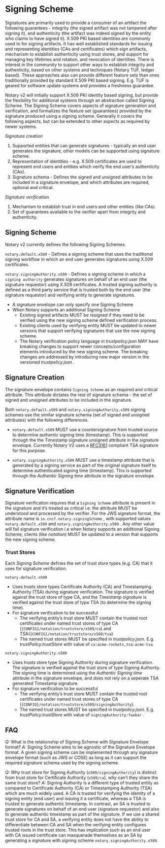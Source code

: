 # Signing Scheme

Signatures are primarily used to provide a consumer of an artifact the following guarantees - integrity (the signed artifact was not tampered after signing it), and authenticity (the artifact was indeed signed by the entity who claims to have signed it). X.509 PKI based identities are commonly used to for signing artifacts. It has well established standards for issuing and representing identities (CAs and certificates) which sign artifacts, mechanism to establish authenticity using trust stores, and support for managing key lifetimes and rotation, and revocation of identities. There is interest in the community to support other ways to establish integrity and authenticity, based on other systems and techniques (Notary TUF, ledger based). These approaches also can provide different feature sets than ones traditionally provided by standard X.509 PKI based signing. E.g. TUF is geared for software update systems and provides a freshness guarantee.

Notary v2 will initially support X.509 PKI identity based signing, but provide the flexibility for additional systems through an abstraction called Signing Scheme. The Signing Scheme covers aspects of signature generation and verification, and formalizes the feature set (guarantees) provided by the signature produced using a signing scheme. Generally it covers the following aspects, but can be extended to other aspects as required by newer systems.

*Signature creation*

1. Supported entities that can generate signatures - typically an end user generates the signature, other models can be supported using signature scheme.
1. Representation of identities - e.g. X.509 certificates are used to represent end users and entities which verify the end user’s authenticity (CAs).
1. Signature schema - Defines the signed and unsigned attributes to be included in a signature envelope, and which attributes are required, optional and critical.

*Signature verification*

1. Mechanism to establish trust in end users and other entities (like CAs).
2. Set of guarantees available to the verifier apart from integrity and authenticity.

## Signing Scheme

Notary v2 currently defines the following Signing Schemes.

`notary.default.x509` - Defines a signing scheme that uses the traditional signing workflow in which an end user generates signatures using X.509 certificates.

`notary.signingAuthority.x509` - Defines a signing scheme in which a `signing authority` generates signatures on behalf of an end user (the signature requestor) using X.509 certificates. A trusted signing authority is defined as a third party service that is trusted both by the end user (the signature requestor) and verifying entity to generate signatures.

* A signature envelope can only specify one Signing Scheme
* When Notary supports an additional Signing Scheme
  * Existing signed artifacts MUST be resigned if they need to be verified using the new signing scheme defined verification process.
  * Existing clients used by verifying entity MUST be updated to newer versions that support verifying signatures that use the new signing scheme.
  * The Notary verification policy language in *trustpolicy.json* MAY have breaking changes to support newer concepts/configuration elements introduced by the new signing scheme. The breaking changes are addressed by introducing new major version in the versioned *trustpolicy.json* .

## Signature Creation

The signature envelope contains `Signing Scheme` as an required and critical attribute. This attribute dictates the rest of signature schema - the set of signed and unsigned attributes to be included in the signature.

Both `notary.default.x509` and `notary.signingAuthority.x509` signing schemes use the similar signature schema (set of signed and unsigned attributes) with the following differences.

* `notary.default.x509` MUST use a countersignature from trusted source to determine authentic signing time (timestamp). This is supported through the the Timestamp signature unsigned attribute in the signature envelope. Currently Notary V2 uses a [RFC3161](ietf-rfc3161) compliant TSA signature for this purpose.

* `notary.signingAuthority.x509` MUST use a timestamp attribute that is generated by a signing service as part of the original signature itself to determine authenticated signing time (timestamp). This is supported through the *Authentic Signing time* attribute in the signature envelope.

## Signature Verification

Signature verification requires that a `Signing Scheme` attribute is present in the signature and it’s treated as critical i.e. the attribute MUST be understood and processed by the verifier. For the JWS signature format, the
attribute name is `io.cncf.notary.signingScheme` , with supported values `notary.default.x509` and `notary.signingAuthority.x509` . Any other value will fail signature verification i.e when Notary supports an additional Signing Scheme, clients (like *notation*) MUST be updated to a version that supports the new signing scheme.

### Trust Stores

Each *Signing Scheme* defines the set of trust store types (e.g. CA) that it uses for signature verification.

`notary.default.x509`

* Uses trusts store types Certificate Authority (CA) and Timestamping Authority (TSA) during signature verification. The signature is verified against the trust store of type CA, and the *Timestamp signature* is verified against the trust store of type TSA (to determine the signing time).
* For signature verification to be successful
  * The verifying entity’s trust store MUST contain the trusted root certificates under named trust stores of type CA (`{CONFIG}/notation/truststore/x509/ca`) and TSA(`{CONFIG}/notation/truststore/x509/tsa`)
  * The named trust stores MUST be specified in *trustpolicy.json*. E.g. *trustPolicy.trustStore* with value of `ca:acme-rockets,tsa:acme-tsa`.

`notary.signingAuthority.x509`

* Uses trusts store type Signing Authority during signature verification. The signature is verified against the trust store of type Signing Authority. The signing time is determined using the *Authentic Signing time* attribute in the signature envelope, and does not rely on a seperate TSA generated Timestamp signature.
* For signature verification to be successful
  * The verifying entity’s trust store MUST contain the trusted root certificates under named trust stores of type CA (`{CONFIG}/notation/truststore/x509/signingAuthority`).
  * The named trust stores MUST be specified in *trustpolicy.json*. E.g. *trustPolicy.trustStore* with value of `signingAuthority:foobar` .

## FAQ

*Q:* What is the relationship of Signing Scheme with Signature Envelope format?
*A:* Signing Scheme aims to be agnostic of the Signature Envelope format. A given signing scheme can be implemented through any signature envelope format (such as JWS or COSE) as long as it can support the required signature schema used by the signing scheme.

*Q:* Why trust store for Signing Authority (`x509/signingAuthority`) is distinct from trust store for Certificate Authority (`x509/ca`), why can’t they share the same trust store?
*A:* Signing Authority is a different type of trusted entity as compared to Certificate Authority (CA) or Timestamping Authority (TSA) which are much widely used. A CA is trusted for verifying the identity of a signing entity (end user) and issuing it a certificate, whereas a TSA is trusted to generate authentic timestamp. In contrast, an SA is trusted to generate signatures on behalf of an end user (signature requestor) and also to generate authentic timestamp as part of the signature.
If we use a shared trust store for CA and SA, a verifying entity does not have the ability to differentiate between CA and SA when the verifying entity configures trusted roots in the trust store. This has implication such as an end user with CA issued certificate can masquerade themselves as an SA by generating a signature with signing scheme `notary.signingAuthority.x509`.

[ietf-rfc3161]: https://datatracker.ietf.org/doc/html/rfc3161#section-2.4.2
